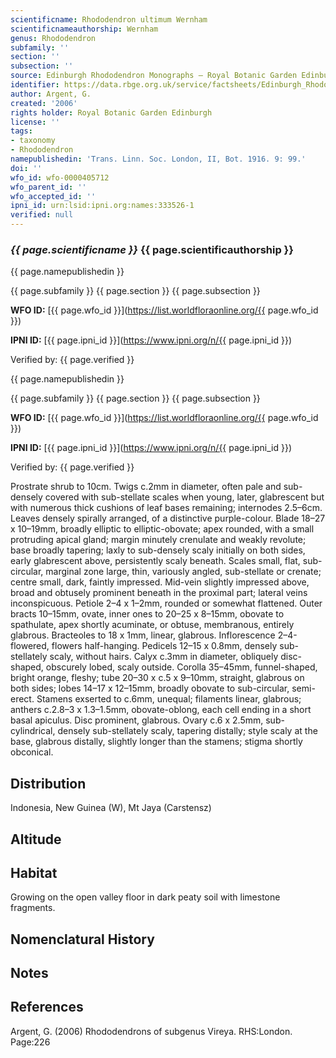 ```yaml
---
scientificname: Rhododendron ultimum Wernham
scientificnameauthorship: Wernham
genus: Rhododendron
subfamily: ''
section: ''
subsection: ''
source: Edinburgh Rhododendron Monographs – Royal Botanic Garden Edinburgh
identifier: https://data.rbge.org.uk/service/factsheets/Edinburgh_Rhododendron_Monographs.xhtml
author: Argent, G.
created: '2006'
rights holder: Royal Botanic Garden Edinburgh
license: ''
tags:
- taxonomy
- Rhododendron
namepublishedin: 'Trans. Linn. Soc. London, II, Bot. 1916. 9: 99.'
doi: ''
wfo_id: wfo-0000405712
wfo_parent_id: ''
wfo_accepted_id: ''
ipni_id: urn:lsid:ipni.org:names:333526-1
verified: null
---
```

### _{{ page.scientificname }}_ {{ page.scientificauthorship }}
 {{ page.namepublishedin }}

{{ page.subfamily }} {{ page.section }} {{ page.subsection }}

**WFO ID:** [{{ page.wfo_id }}](https://list.worldfloraonline.org/{{ page.wfo_id }})

**IPNI ID:** [{{ page.ipni_id }}](https://www.ipni.org/n/{{ page.ipni_id }})

Verified by: {{ page.verified }}

 {{ page.namepublishedin }}

{{ page.subfamily }} {{ page.section }} {{ page.subsection }}

**WFO ID:** [{{ page.wfo_id }}](https://list.worldfloraonline.org/{{ page.wfo_id }})

**IPNI ID:** [{{ page.ipni_id }}](https://www.ipni.org/n/{{ page.ipni_id }})

Verified by: {{ page.verified }}



Prostrate shrub to 10cm. Twigs c.2mm in diameter, often pale and sub-densely covered with sub-stellate scales when young, later, glabrescent but with numerous thick cushions of leaf bases remaining; internodes 2.5–6cm. Leaves densely spirally arranged, of a distinctive purple-colour. Blade 18–27 x 10–19mm, broadly elliptic to elliptic-obovate; apex rounded, with a small protruding apical gland; margin minutely crenulate and weakly revolute; base broadly tapering; laxly to sub-densely scaly initially on both sides, early glabrescent above, persistently scaly beneath. Scales small, flat, sub-circular, marginal zone large, thin, variously angled, sub-stellate or crenate; centre small, dark, faintly impressed. Mid-vein slightly impressed above, broad and obtusely prominent beneath in the proximal part; lateral veins inconspicuous. Petiole 2–4 x 1–2mm, rounded or somewhat flattened. Outer bracts 10–15mm, ovate, inner ones to 20–25 x 8–15mm, obovate to spathulate, apex shortly acuminate, or obtuse, membranous, entirely glabrous. Bracteoles to 18 x 1mm, linear, glabrous. Inflorescence 2–4-flowered, flowers half-hanging. Pedicels 12–15 x 0.8mm, densely sub-stellately scaly, without hairs. Calyx c.3mm in diameter, obliquely disc-shaped, obscurely lobed, scaly outside. Corolla 35–45mm, funnel-shaped, bright orange, fleshy; tube 20–30 x c.5 x 9–10mm, straight, glabrous on both sides; lobes 14–17 x 12–15mm, broadly obovate to sub-circular, semi-erect. Stamens exserted to c.6mm, unequal; filaments linear, glabrous; anthers c.2.8–3 x 1.3–1.5mm, obovate-oblong, each cell ending in a short basal apic­ulus. Disc prominent, glabrous. Ovary c.6 x 2.5mm, sub-cylindrical, densely sub-stellately scaly, tapering distally; style scaly at the base, glabrous distally, slightly longer than the stamens; stigma shortly obconical.

## Distribution
Indonesia, New Guinea (W), Mt Jaya (Carstensz)

## Altitude


## Habitat
Growing on the open valley floor in dark peaty soil with limestone fragments.

## Nomenclatural History

                       
## Notes


## References

Argent, G. (2006) Rhododendrons of subgenus Vireya. RHS:London. Page:226
